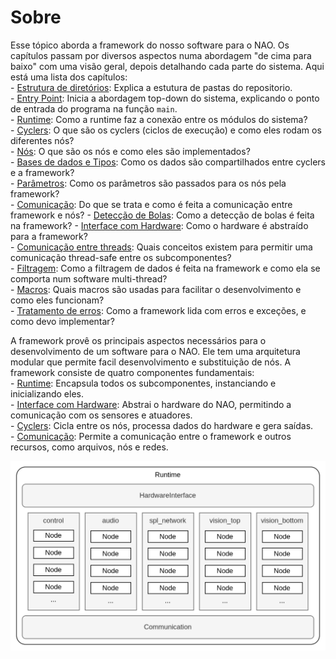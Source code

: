 # Sobre
Esse tópico aborda a framework do nosso software para o NAO. Os capítulos passam por diversos aspectos numa abordagem "de cima para baixo" com uma visão geral, depois detalhando cada parte do sistema. Aqui está uma lista dos capítulos:  
    - [Estrutura de diretórios](./directory-struct.md): Explica a estutura de pastas do repositorio.   
    - [Entry Point](./entry-point.md): Inicia a abordagem top-down do sistema, explicando o ponto de entrada do programa na função `main`.   
    - [Runtime](./runtime.md): Como a runtime faz a conexão entre os módulos do sistema?   
    - [Cyclers](./cyclers.md): O que são os cyclers (ciclos de execução) e como eles rodam os diferentes nós?   
    - [Nós](./nodes.md): O que são os nós e como eles são implementados?   
    - [Bases de dados e Tipos](./databases-types.md): Como os dados são compartilhados entre cyclers e a framework?   
    - [Parâmetros](./parameters.md): Como os parâmetros são passados para os nós pela framework?   
    - [Comunicação](./communication.md): Do que se trata e como é feita a comunicação entre framework e nós? 
    - [Detecção de Bolas](./ball-detection.md): Como a detecção de bolas é feita na framework?
    - [Interface com Hardware](hardware-interface.md): Como o hardware é abstraído para a framework?   
    - [Comunicação entre threads](./thread-communication.md): Quais conceitos existem para permitir uma comunicação thread-safe entre os subcomponentes?   
    - [Filtragem](./filtering.md): Como a filtragem de dados é feita na framework e como ela se comporta num software multi-thread?   
    - [Macros](./macros.md): Quais macros são usadas para facilitar o desenvolvimento e como eles funcionam?   
    - [Tratamento de erros](./error-handling.md): Como a framework lida com erros e exceções, e como devo implementar?   

A framework provê os principais aspectos necessários para o desenvolvimento de um software para o NAO. Ele tem uma arquitetura modular que permite facil desenvolvimento e substituição de nós. A framework consiste de quatro componentes fundamentais:   
    - [Runtime](./runtime.md): Encapsula todos os subcomponentes, instanciando e inicializando eles.      
    - [Interface com Hardware](hardware-interface.md): Abstrai o hardware do NAO, permitindo a comunicação com os sensores e atuadores.   
    - [Cyclers](./cyclers.md): Cicla entre os nós, processa dados do hardware e gera saídas.   
    - [Comunicação](./communication.md): Permite a comunicação entre o framework e outros recursos, como arquivos, nós e redes.

![Diagrama do Framework](overview.drawio.png)